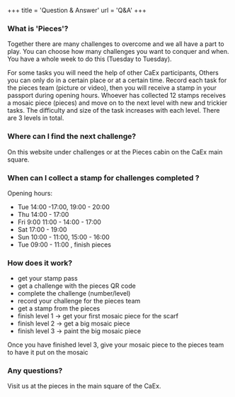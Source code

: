 +++
title = 'Question & Answer'
url = 'Q&A'
+++

<link rel="stylesheet" href="../../customStyles.css">

<script type="text/javascript">
    document.getElementById("langSwitch").href = document.getElementById("languageLink").href;
</script>

### What is 'Pieces'?
Together there are many challenges to overcome
and we all have a part to play. 
You can choose how many challenges you want to conquer and when.
You have a whole week to do this (Tuesday
to Tuesday).

For some tasks you will need the help of other CaEx participants, 
Others you can only do in a certain place or at a certain time. 
Record each task for the pieces team
(picture or video), then you will receive a stamp in your passport during opening hours.
Whoever has collected 12 stamps receives a mosaic piece (pieces) 
and move on to the next level with new and trickier tasks.
The difficulty and size of the task increases with each level. 
There are 3 levels in total.

### Where can I find the next challenge?
On this website under challenges or at the Pieces cabin on the CaEx main square.

### When can I collect a stamp for challenges completed ?
Opening hours:
- Tue 14:00 -17:00, 19:00 - 20:00
- Thu 14:00 - 17:00
- Fri 9:00 11:00 - 14:00 - 17:00
- Sat 17:00 - 19:00
- Sun 10:00 - 11:00, 15:00 - 16:00
- Tue 09:00 - 11:00 , finish pieces

### How does it work?
- get your stamp pass
- get a challenge with the pieces QR code 
- complete the challenge (number/level)
- record your challenge for the pieces team
- get a stamp from the pieces
- finish level 1 -> get your first mosaic piece for the scarf
- finish level 2 -> get a big mosaic piece
- finish level 3 -> paint the big mosaic piece

Once you have finished level 3, give your mosaic piece to the pieces team to have it put on the mosaic 

### Any questions?
Visit us at the pieces in the main square of the CaEx.
    

